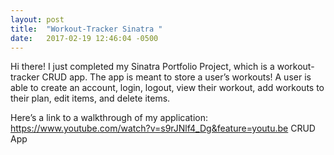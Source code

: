```yaml
---
layout: post
title:  "Workout-Tracker Sinatra "
date:   2017-02-19 12:46:04 -0500
---
```



Hi there! I just completed my Sinatra Portfolio Project, which is a workout-tracker CRUD app. The app is meant to store a user’s workouts! A user is able to create an account, login, logout, view their workout, add workouts to their plan, edit items, and delete items.

Here’s a link to a walkthrough of my application: https://www.youtube.com/watch?v=s9rJNlf4_Dg&feature=youtu.be
CRUD App


